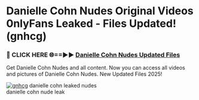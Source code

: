 # Danielle Cohn Nudes Original Videos 0nlyFans Leaked - Files Updated! (gnhcg)

<h3>🔴 CLICK HERE 🌐==►► <a href="https://tinyurl.com/yc6ubb5a" rel="nofollow">Danielle Cohn Nudes Updated Files</a></h3>

Get Danielle Cohn Nudes and all content. Now you can access all videos and pictures of Danielle Cohn Nudes. New Updated Files 2025!

[![gnhcg](https://i.imgur.com/7eu0CRL.gif)](https://tinyurl.com/yc6ubb5a)
danielle cohn leaked nudes<br>
danielle cohn nude leak